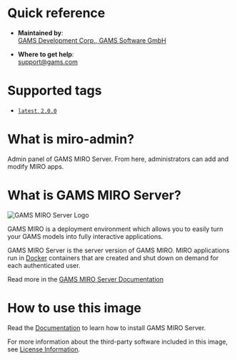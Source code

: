 # Quick reference

-	**Maintained by**:  
	[GAMS Development Corp., GAMS Software GmbH](https://www.gams.com/)

-	**Where to get help**:  
  	support@gams.com

# Supported tags

-  [`latest`, `2.0.0`](./tags)

# What is miro-admin?

Admin panel of GAMS MIRO Server. From here, administrators can add and modify MIRO apps.

# What is GAMS MIRO Server?

![GAMS MIRO Server Logo](https://gams.com/miro/assets/images/logo-readme.png)

GAMS MIRO is a deployment environment which allows you to easily turn your GAMS models into fully interactive applications.

GAMS MIRO Server is the server version of GAMS MIRO. MIRO applications run in [Docker](https://www.docker.com) containers that are created and shut down on demand for each authenticated user.

Read more in the [GAMS MIRO Server Documentation](https://www.gams.com/miro/server.html)

# How to use this image

Read the [Documentation](https://www.gams.com/miro/server.html#server-install) to learn how to install GAMS MIRO Server.

For more information about the third-party software included in this image, see [License Information](https://www.gams.com/miro/license-server.html).
